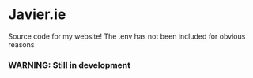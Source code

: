 # Javier.ie

Source code for my website! The .env has not been included for obvious reasons

### WARNING: Still in development
